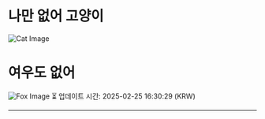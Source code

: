 
# 나만 없어 고양이

![Cat Image](https://cdn2.thecatapi.com/images/MTY3NTkxNw.jpg)

# 여우도 없어
![Fox Image](https://randomfox.ca/images/49.jpg)
⏳ 업데이트 시간: 2025-02-25 16:30:29 (KRW)

---
